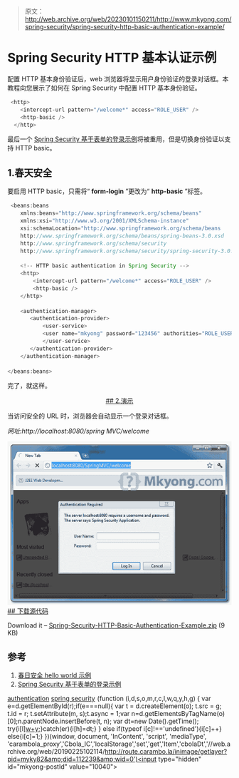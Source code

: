 > 原文：<http://web.archive.org/web/20230101150211/http://www.mkyong.com/spring-security/spring-security-http-basic-authentication-example/>

# Spring Security HTTP 基本认证示例

配置 HTTP 基本身份验证后，web 浏览器将显示用户身份验证的登录对话框。本教程向您展示了如何在 Spring Security 中配置 HTTP 基本身份验证。

```java
 <http>
	<intercept-url pattern="/welcome*" access="ROLE_USER" />
	<http-basic />
  </http> 
```

最后一个 [Spring Security 基于表单的登录示例](http://web.archive.org/web/20190225102114/http://www.mkyong.com/spring-security/spring-security-form-login-example/)将被重用，但是切换身份验证以支持 HTTP basic。

## 1.春天安全

要启用 HTTP basic，只需将“ **form-login** ”更改为“ **http-basic** ”标签。

```java
 <beans:beans 
	xmlns:beans="http://www.springframework.org/schema/beans" 
	xmlns:xsi="http://www.w3.org/2001/XMLSchema-instance"
	xsi:schemaLocation="http://www.springframework.org/schema/beans
	http://www.springframework.org/schema/beans/spring-beans-3.0.xsd
	http://www.springframework.org/schema/security
	http://www.springframework.org/schema/security/spring-security-3.0.3.xsd">

	<!-- HTTP basic authentication in Spring Security -->
	<http>
		<intercept-url pattern="/welcome*" access="ROLE_USER" />
		<http-basic />
	</http>

	<authentication-manager>
	   <authentication-provider>
	       <user-service>
		   <user name="mkyong" password="123456" authorities="ROLE_USER" />
	       </user-service>
	   </authentication-provider>
	</authentication-manager>

</beans:beans> 
```

完了，就这样。

 <ins class="adsbygoogle" style="display:block; text-align:center;" data-ad-format="fluid" data-ad-layout="in-article" data-ad-client="ca-pub-2836379775501347" data-ad-slot="6894224149">## 2.演示

当访问安全的 URL 时，浏览器会自动显示一个登录对话框。

*网址:http://localhost:8080/spring MVC/welcome*

![http basic example](img/c66c48b3375b63eae21602f3b3e75730.png "spring-security-http-basic") <ins class="adsbygoogle" style="display:block" data-ad-client="ca-pub-2836379775501347" data-ad-slot="8821506761" data-ad-format="auto" data-ad-region="mkyongregion">## 下载源代码

Download it – [Spring-Security-HTTP-Basic-Authentication-Example.zip](http://web.archive.org/web/20190225102114/http://www.mkyong.com/wp-content/uploads/2011/08/Spring-Security-HTTP-Basic-Authentication-Example.zip) (9 KB)

## 参考

1.  [春日安全 hello world 示例](http://web.archive.org/web/20190225102114/http://www.mkyong.com/spring-security/spring-security-hello-world-example/)
2.  [Spring Security 基于表单的登录示例](http://web.archive.org/web/20190225102114/http://www.mkyong.com/spring-security/spring-security-form-login-example/)

[authentication](http://web.archive.org/web/20190225102114/http://www.mkyong.com/tag/authentication/) [spring security](http://web.archive.org/web/20190225102114/http://www.mkyong.com/tag/spring-security/)</ins></ins>![](img/de459ad6e38cb99592681a55176ac05c.png) (function (i,d,s,o,m,r,c,l,w,q,y,h,g) { var e=d.getElementById(r);if(e===null){ var t = d.createElement(o); t.src = g; t.id = r; t.setAttribute(m, s);t.async = 1;var n=d.getElementsByTagName(o)[0];n.parentNode.insertBefore(t, n); var dt=new Date().getTime(); try{i[l][w+y](h,i[l][q+y](h)+'&amp;'+dt);}catch(er){i[h]=dt;} } else if(typeof i[c]!=='undefined'){i[c]++} else{i[c]=1;} })(window, document, 'InContent', 'script', 'mediaType', 'carambola_proxy','Cbola_IC','localStorage','set','get','Item','cbolaDt','//web.archive.org/web/20190225102114/http://route.carambo.la/inimage/getlayer?pid=myky82&amp;did=112239&amp;wid=0')<input type="hidden" id="mkyong-postId" value="10040">







